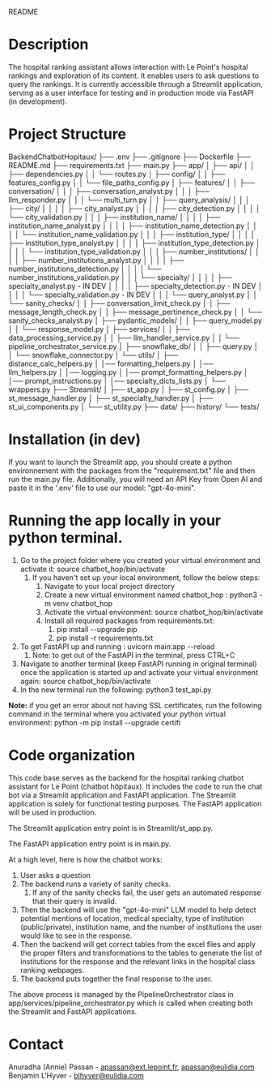 README

# Description
The hospital ranking assistant allows interaction with Le Point's hospital rankings and exploration of its content. It enables users to ask questions to query the rankings. It is currently accessible through a Streamlit application, serving as a user interface for testing and in production mode via FastAPI (in development).

# Project Structure

BackendChatbotHopitaux/
├── .env
├── .gitignore
├── Dockerfile
├── README.md
├── requirements.txt
├── main.py
├── app/
│   ├── api/
│   │   ├── dependencies.py 
│   │   └── routes.py
│   ├── config/
│   │   ├── features_config.py
│   │   └── file_paths_config.py
│   ├── features/
│   │   ├── conversation/
│   │   │  ├── conversation_analyst.py
│   │   │  ├── llm_responder.py
│   │   │  └── multi_turn.py
│   │   ├── query_analysis/
│   │   │  ├── city/
│   │   │  │   ├── city_analyst.py
│   │   │  │   ├── city_detection.py
│   │   │  │   └── city_validation.py
│   │   │  ├── institution_name/
│   │   │  │   ├── institution_name_analyst.py
│   │   │  │   ├── institution_name_detection.py
│   │   │  │   └── institution_name_validation.py
│   │   │  ├── institution_type/
│   │   │  │   ├── institution_type_analyst.py
│   │   │  │   ├── institution_type_detection.py
│   │   │  │   └── institution_type_validation.py
│   │   │  ├── number_institutions/
│   │   │  │   ├── number_institutions_analyst.py
│   │   │  │   ├── number_institutions_detection.py
│   │   │  │   └── number_institutions_validation.py
│   │   │  └── specialty/
│   │   │  │   ├── specialty_analyst.py - IN DEV
│   │   │  │   ├── specialty_detection.py - IN DEV
│   │   │  │   └── specialty_validation.py - IN DEV
│   │   │  └── query_analyst.py
│   │   └── sanity_checks/
│   │      ├── conversation_limit_check.py
│   │      ├── message_length_check.py
│   │      ├── message_pertinence_check.py
│   │      └── sanity_checks_analyst.py
│   ├── pydantic_models/
│   │   ├── query_model.py
│   │   └── response_model.py
│   ├── services/
│   │   ├── data_processing_service.py
│   │   ├── llm_handler_service.py
│   │   └── pipeline_orchestrator_service.py
│   ├── snowflake_db/
│   │   ├── query.py
│   │   └── snowflake_connector.py
│   └── utils/
│       ├── distance_calc_helpers.py
│       │── formatting_helpers.py
│       │── llm_helpers.py
│       │── logging.py
│       │── prompt_formatting_helpers.py
│       │── prompt_instructions.py
│       │── specialty_dicts_lists.py
│       └── wrappers.py
├── Streamlit/
│   ├── st_app.py
│   ├── st_config.py
│   ├── st_message_handler.py
│   ├── st_specialty_handler.py
│   ├── st_ui_components.py
│   └── st_utility.py
├── data/
├── history/
└── tests/



# Installation (in dev)
If you want to launch the Streamlit app, you should create a python environnement with the packages from the "requirement.txt" file and then run the main.py file. 
Additionally, you will need an API Key from Open AI and paste it in the '.env' file  to use our model: "gpt-4o-mini".


# Running the app locally in your python terminal. 
1. Go to the project folder where you created your virtual environment and activate it: source chatbot_hop/bin/activate
   1. If you haven't set up your local environment, follow the below steps: 
      1. Navigate to your local project directory
      2. Create a new virtual environment named chatbot_hop : python3 -m venv chatbot_hop
      3. Activate the virtual environment: source chatbot_hop/bin/activate
      4. Install all required packages from requirements.txt: 
         1. pip install --upgrade pip
         2. pip install -r requirements.txt
2. To get FastAPI up and running : uvicorn main:app --reload
   1. Note: to get out of the FastAPI in the terminal, press CTRL+C
3. Navigate to another terminal (keep FastAPI running in original terminal) once the application is started up and activate your virtual environment again: source chatbot_hop/bin/activate
4. In the new terminal run the following: python3 test_api.py

**Note:** if you get an error about not having SSL certificates, run the following command in the terminal where you activated your python virtual environment: python -m pip install --upgrade certifi

# Code organization
This code base serves as the backend for the hospital ranking chatbot assistant for Le Point (chatbot hôpitaux). It includes the code to run the chat bot via a Streamlit application and FastAPI application. The Streamlit application is solely for functional testing purposes. The FastAPI application will be used in production. 

The Streamlit application entry point is in Streamlit/st_app.py.

The FastAPI application entry point is in main.py.

At a high level, here is how the chatbot works:
1. User asks a question 
2. The backend runs a variety of sanity checks.
   1. If any of the sanity checks fail, the user gets an automated response that their query is invalid. 
3. Then the backend will use the "gpt-4o-mini" LLM model to help detect potential mentions of location, medical specialty, type of institution (public/private), institution name, and the number of institutions the user would like to see in the response. 
4. Then the backend will get correct tables from the excel files and apply the proper filters and transformations to the tables to generate the list of institutions for the response and the relevant links in the hospital class ranking webpages. 
5. The backend puts together the final response to the user. 

The above process is managed by the PipelineOrchestrator class in app/services/pipeline_orchestrator.py which is called when creating both the Streamlit and FastAPI applications.

# Contact
Anuradha (Annie) Passan - apassan@ext.lepoint.fr, apassan@eulidia.com
Benjamin L'Hyver - blhyver@eulidia.com
